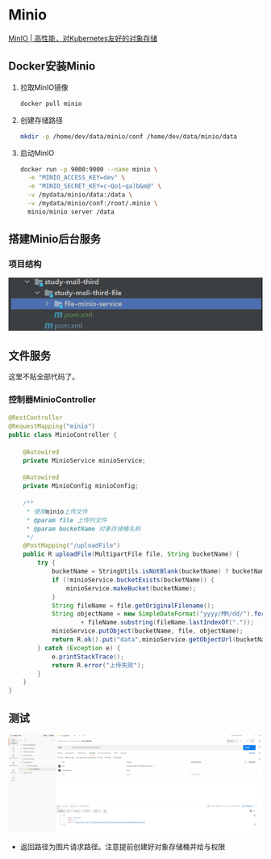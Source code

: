 

# Minio

[MinIO | 高性能，对Kubernetes友好的对象存储](http://www.minio.org.cn/)



## Docker安装Minio



1. 拉取MinIO镜像

   ```bash
   docker pull minio
   ```

   

2. 创建存储路径

   ```bash
   mkdir -p /home/dev/data/minio/conf /home/dev/data/minio/data
   ```

   

3. 启动MinIO

   ```bash
   docker run -p 9000:9000 --name minio \
     -e "MINIO_ACCESS_KEY=dev" \
     -e "MINIO_SECRET_KEY=c~Qo1~qa)b&m@" \
     -v /mydata/minio/data:/data \
     -v /mydata/minio/conf:/root/.minio \
     minio/minio server /data
   ```

   



## 搭建Minio后台服务

### 项目结构



![image-20210509202048112](14_搭建文件服务器.assets/image-20210509202048112.png)

## 文件服务

这里不贴全部代码了。

### 控制器MinioController

```java
@RestController
@RequestMapping("minio")
public class MinioController {

    @Autowired
    private MinioService minioService;

    @Autowired
    private MinioConfig minioConfig;

    /**
     * 使用minio上传文件
     * @param file 上传的文件
     * @param bucketName 对象存储桶名称
     */
    @PostMapping("/uploadFile")
    public R uploadFile(MultipartFile file, String bucketName) {
        try {
            bucketName = StringUtils.isNotBlank(bucketName) ? bucketName : minioConfig.getBucketName();
            if (!minioService.bucketExists(bucketName)) {
                minioService.makeBucket(bucketName);
            }
            String fileName = file.getOriginalFilename();
            String objectName = new SimpleDateFormat("yyyy/MM/dd/").format(new Date()) + UUID.randomUUID().toString().replaceAll("-", "")
                    + fileName.substring(fileName.lastIndexOf("."));
            minioService.putObject(bucketName, file, objectName);
            return R.ok().put("data",minioService.getObjectUrl(bucketName, objectName));
        } catch (Exception e) {
            e.printStackTrace();
            return R.error("上传失败");
        }
    }
}
```



## 测试

![image-20210509202432163](14_搭建文件服务器.assets/image-20210509202432163.png)

- 返回路径为图片请求路径。注意提前创建好对象存储桶并给与权限